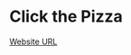 # Click the Pizza

[Website URL](https://www.openai.com](https://blairydev.github.io/clicker-pizza-game/))

